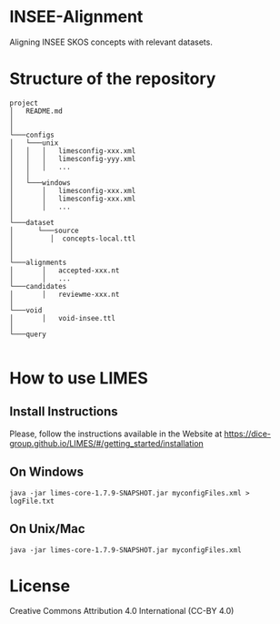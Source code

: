 # INSEE-Alignment
Aligning INSEE SKOS concepts with relevant datasets.

# Structure of the repository

```
project
│   README.md
│      
│
└───configs
│   └───unix
│   │   │   limesconfig-xxx.xml
│   │   │   limesconfig-yyy.xml
│   │   │   ...
│   │
│   └───windows
│       │   limesconfig-xxx.xml
│       │   limesconfig-xxx.xml
│       │   ...
│   
└───dataset
│      └───source
│         │  concepts-local.ttl
│        
│   
└───alignments
│       │   accepted-xxx.nt
│       │   ...
└───candidates
│       │   reviewme-xxx.nt
│
└───void
│       │   void-insee.ttl
│
└───query


```

# How to use LIMES
## Install Instructions
Please, follow the instructions available in the Website at https://dice-group.github.io/LIMES/#/getting_started/installation

## On Windows
```
java -jar limes-core-1.7.9-SNAPSHOT.jar myconfigFiles.xml > logFile.txt

```

## On Unix/Mac

```
java -jar limes-core-1.7.9-SNAPSHOT.jar myconfigFiles.xml 

```

# License
Creative Commons Attribution 4.0 International (CC-BY 4.0)
